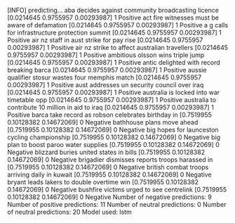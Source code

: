 [INFO] predicting...
aba decides against community broadcasting licence
[0.0214645  0.9755957  0.00293987]
1
Positive
act fire witnesses must be aware of defamation
[0.0214645  0.9755957  0.00293987]
1
Positive
a g calls for infrastructure protection summit
[0.0214645  0.9755957  0.00293987]
1
Positive
air nz staff in aust strike for pay rise
[0.0214645  0.9755957  0.00293987]
1
Positive
air nz strike to affect australian travellers
[0.0214645  0.9755957  0.00293987]
1
Positive
ambitious olsson wins triple jump
[0.0214645  0.9755957  0.00293987]
1
Positive
antic delighted with record breaking barca
[0.0214645  0.9755957  0.00293987]
1
Positive
aussie qualifier stosur wastes four memphis match
[0.0214645  0.9755957  0.00293987]
1
Positive
aust addresses un security council over iraq
[0.0214645  0.9755957  0.00293987]
1
Positive
australia is locked into war timetable opp
[0.0214645  0.9755957  0.00293987]
1
Positive
australia to contribute 10 million in aid to iraq
[0.0214645  0.9755957  0.00293987]
1
Positive
barca take record as robson celebrates birthday in
[0.7519955  0.10128382 0.14672069]
0
Negative
bathhouse plans move ahead
[0.7519955  0.10128382 0.14672069]
0
Negative
big hopes for launceston cycling championship
[0.7519955  0.10128382 0.14672069]
0
Negative
big plan to boost paroo water supplies
[0.7519955  0.10128382 0.14672069]
0
Negative
blizzard buries united states in bills
[0.7519955  0.10128382 0.14672069]
0
Negative
brigadier dismisses reports troops harassed in
[0.7519955  0.10128382 0.14672069]
0
Negative
british combat troops arriving daily in kuwait
[0.7519955  0.10128382 0.14672069]
0
Negative
bryant leads lakers to double overtime win
[0.7519955  0.10128382 0.14672069]
0
Negative
bushfire victims urged to see centrelink
[0.7519955  0.10128382 0.14672069]
0
Negative
Number of negative predictions: 9
Number of positive predictions: 11
Number of neutral predictions: 0
Number of neutral predictions: 20
Model used: lstm
